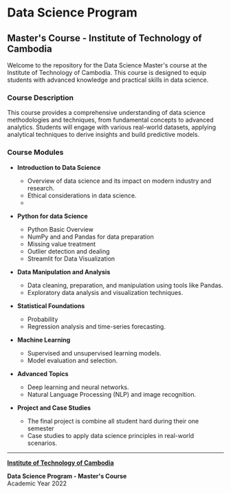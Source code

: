 # Data Science Program
## Master's Course - Institute of Technology of Cambodia

Welcome to the repository for the Data Science Master's course at the Institute of Technology of Cambodia. This course is designed to equip students with advanced knowledge and practical skills in data science.

### Course Description

This course provides a comprehensive understanding of data science methodologies and techniques, from fundamental concepts to advanced analytics. Students will engage with various real-world datasets, applying analytical techniques to derive insights and build predictive models.

### Course Modules

- **Introduction to Data Science**
  - Overview of data science and its impact on modern industry and research.
  - Ethical considerations in data science.
  - 
- **Python for data Science**
  - Python Basic Overview 
  - NumPy and and Pandas for data preparation
  - Missing value treatment
  - Outlier detection and dealing
  - Streamlit for Data Visualization  
 
- **Data Manipulation and Analysis**
  - Data cleaning, preparation, and manipulation using tools like Pandas.
  - Exploratory data analysis and visualization techniques.

- **Statistical Foundations**
  - Probability
  - Regression analysis and time-series forecasting.

- **Machine Learning**
  - Supervised and unsupervised learning models.
  - Model evaluation and selection.

- **Advanced Topics**
  - Deep learning and neural networks.
  - Natural Language Processing (NLP) and image recognition.

- **Project and Case Studies**
  - The final project is combine all student hard during their one semester 
  - Case studies to apply data science principles in real-world scenarios.
---

[**Institute of Technology of Cambodia**](https://itc.edu.kh/home-ams/)

**Data Science Program - Master's Course**  
Academic Year 2022
